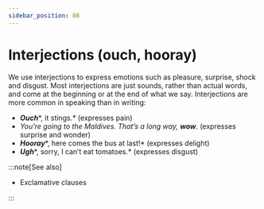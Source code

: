 ```yaml
---
sidebar_position: 08
---
```


# Interjections (ouch, hooray)

We use interjections to express emotions such as pleasure, surprise, shock and disgust. Most interjections are just sounds, rather than actual words, and come at the beginning or at the end of what we say. Interjections are more common in speaking than in writing:

- ***Ouch****, it stings.* (expresses pain)
- *You’re going to the Maldives. That’s a long way, **wow**.* (expresses surprise and wonder)
- ***Hooray****, here comes the bus at last!* (expresses delight)
- ***Ugh****, sorry, I can’t eat tomatoes.* (expresses disgust)

:::note[See also]

- Exclamative clauses

:::
